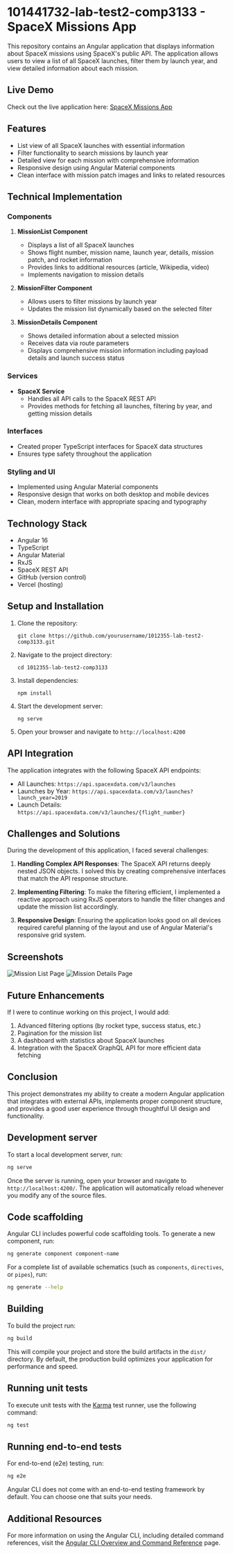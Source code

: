 # 101441732-lab-test2-comp3133 - SpaceX Missions App

This repository contains an Angular application that displays information about SpaceX missions using SpaceX's public API. The application allows users to view a list of all SpaceX launches, filter them by launch year, and view detailed information about each mission.

## Live Demo

Check out the live application here: [SpaceX Missions App](https://spacex-missions-app-1012355.vercel.app/)

## Features

- List view of all SpaceX launches with essential information
- Filter functionality to search missions by launch year
- Detailed view for each mission with comprehensive information
- Responsive design using Angular Material components
- Clean interface with mission patch images and links to related resources

## Technical Implementation

### Components

1. **MissionList Component**
   - Displays a list of all SpaceX launches
   - Shows flight number, mission name, launch year, details, mission patch, and rocket information
   - Provides links to additional resources (article, Wikipedia, video)
   - Implements navigation to mission details

2. **MissionFilter Component**
   - Allows users to filter missions by launch year
   - Updates the mission list dynamically based on the selected filter

3. **MissionDetails Component**
   - Shows detailed information about a selected mission
   - Receives data via route parameters
   - Displays comprehensive mission information including payload details and launch success status

### Services

- **SpaceX Service**
  - Handles all API calls to the SpaceX REST API
  - Provides methods for fetching all launches, filtering by year, and getting mission details

### Interfaces

- Created proper TypeScript interfaces for SpaceX data structures
- Ensures type safety throughout the application

### Styling and UI

- Implemented using Angular Material components
- Responsive design that works on both desktop and mobile devices
- Clean, modern interface with appropriate spacing and typography

## Technology Stack

- Angular 16
- TypeScript
- Angular Material
- RxJS
- SpaceX REST API
- GitHub (version control)
- Vercel (hosting)

## Setup and Installation

1. Clone the repository:
   ```
   git clone https://github.com/yourusername/1012355-lab-test2-comp3133.git
   ```

2. Navigate to the project directory:
   ```
   cd 1012355-lab-test2-comp3133
   ```

3. Install dependencies:
   ```
   npm install
   ```

4. Start the development server:
   ```
   ng serve
   ```

5. Open your browser and navigate to `http://localhost:4200`


## API Integration

The application integrates with the following SpaceX API endpoints:

- All Launches: `https://api.spacexdata.com/v3/launches`
- Launches by Year: `https://api.spacexdata.com/v3/launches?launch_year=2019`
- Launch Details: `https://api.spacexdata.com/v3/launches/{flight_number}`

## Challenges and Solutions

During the development of this application, I faced several challenges:

1. **Handling Complex API Responses**: The SpaceX API returns deeply nested JSON objects. I solved this by creating comprehensive interfaces that match the API response structure.

2. **Implementing Filtering**: To make the filtering efficient, I implemented a reactive approach using RxJS operators to handle the filter changes and update the mission list accordingly.

3. **Responsive Design**: Ensuring the application looks good on all devices required careful planning of the layout and use of Angular Material's responsive grid system.

## Screenshots

![Mission List Page](./screenshots/mission-list.png)
![Mission Details Page](./screenshots/mission-details.png)

## Future Enhancements

If I were to continue working on this project, I would add:

1. Advanced filtering options (by rocket type, success status, etc.)
2. Pagination for the mission list
3. A dashboard with statistics about SpaceX launches
4. Integration with the SpaceX GraphQL API for more efficient data fetching

## Conclusion

This project demonstrates my ability to create a modern Angular application that integrates with external APIs, implements proper component structure, and provides a good user experience through thoughtful UI design and functionality.


## Development server

To start a local development server, run:

```bash
ng serve
```

Once the server is running, open your browser and navigate to `http://localhost:4200/`. The application will automatically reload whenever you modify any of the source files.

## Code scaffolding

Angular CLI includes powerful code scaffolding tools. To generate a new component, run:

```bash
ng generate component component-name
```

For a complete list of available schematics (such as `components`, `directives`, or `pipes`), run:

```bash
ng generate --help
```

## Building

To build the project run:

```bash
ng build
```

This will compile your project and store the build artifacts in the `dist/` directory. By default, the production build optimizes your application for performance and speed.

## Running unit tests

To execute unit tests with the [Karma](https://karma-runner.github.io) test runner, use the following command:

```bash
ng test
```

## Running end-to-end tests

For end-to-end (e2e) testing, run:

```bash
ng e2e
```

Angular CLI does not come with an end-to-end testing framework by default. You can choose one that suits your needs.

## Additional Resources

For more information on using the Angular CLI, including detailed command references, visit the [Angular CLI Overview and Command Reference](https://angular.dev/tools/cli) page.
